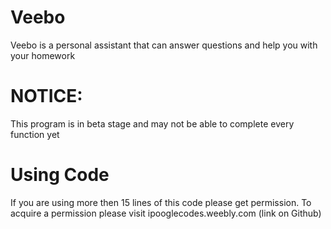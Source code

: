 # Veebo
Veebo is a personal assistant that can answer questions and help you with your homework
# NOTICE: 
This program is in beta stage and may not be able to complete every function yet
# Using Code
If you are using more then 15 lines of this code please get permission. 
To acquire a permission please visit ipooglecodes.weebly.com (link on Github)
